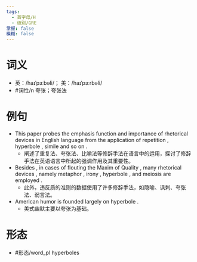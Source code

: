 ```yaml
---
tags:
  - 首字母/H
  - 级别/GRE
掌握: false
模糊: false
---
```

# 词义
- 英：/haɪˈpɜːbəli/； 美：/haɪˈpɜːrbəli/
- #词性/n  夸张；夸张法
# 例句
- This paper probes the emphasis function and importance of rhetorical devices in English language from the application of repetition , hyperbole , simile and so on .
	- 阐述了重复法、夸张法、比喻法等修辞手法在语言中的运用，探讨了修辞手法在英语语言中所起的强调作用及其重要性。
- Besides , in cases of flouting the Maxim of Quality , many rhetorical devices , namely metaphor , irony , hyperbole , and meiosis are employed .
	- 此外，违反质的准则的数据使用了许多修辞手法，如隐喻、讽刺、夸张法、弱言法。
- American humor is founded largely on hyperbole .
	- 美式幽默主要以夸张为基础。
# 形态
- #形态/word_pl hyperboles

